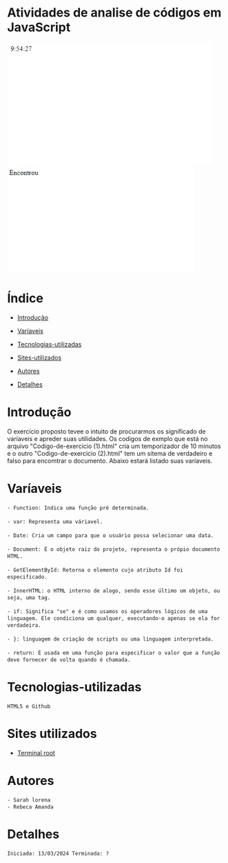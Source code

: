 # Atividades de analise de códigos em JavaScript

![Capa-Trabalho](img/Codigo-1.jpeg)
![Capa-Trabalho](img/Codigo-2.jpeg)
    

# Índice

* [Introdução](#introdução)

* [Varíaveis](#Varíaveis)

* [Tecnologias-utilizadas](#tecnologias-utilizadas)
  
* [Sites-utilizados](#sites-utilizados)

* [Autores](#autores)

* [Detalhes](#detalhes)

# Introdução
    
O exercício proposto tevee o intuito de procurarmos os significado de varíaveis e apreder suas utilidades. Os codigos de exmplo que está no arquivo "Codigo-de-exercicio (1).html" cria um temporizador de 10 minutos e o outro "Codigo-de-exercicio (2).html" tem um sitema de verdadeiro e falso para encomtrar o documento. Abaixo estará listado suas varíaveis.

# Varíaveis

    - Function: Indica uma função pré determinada.

    - var: Representa uma váriavel.

    - Date: Cria um campo para que o usuário possa selecionar uma data.

    - Document: É o objeto raiz do projeto, representa o própio documento HTML.
    
    - GetElementById: Retorna o elemento cujo atributo Id foi especificado.

    - InnerHTML: o HTML interno de alogo, sendo esse último um objeto, ou seja, uma tag.
    
    - if: Significa "se" e é como usamos os operadores lógicos de uma linguagem. Ele condiciona um qualquer, executando-o apenas se ela for verdadeira.

    - }: linguagem de criação de scripts ou uma linguagem interpretada.

    - return: É usada em uma função para especificar o valor que a função deve fornecer de volta quando é chamada. 
    
# Tecnologias-utilizadas

    HTML5 e Github

# Sites utilizados

   * [Terminal root](https://terminalroot.com.br/2016/12/alguns-codigos-simples-de-javascript-2.html)

# Autores

    - Sarah lorena
    - Rebeca Amanda

# Detalhes

    Iniciada: 13/03/2024 Terminada: ?
